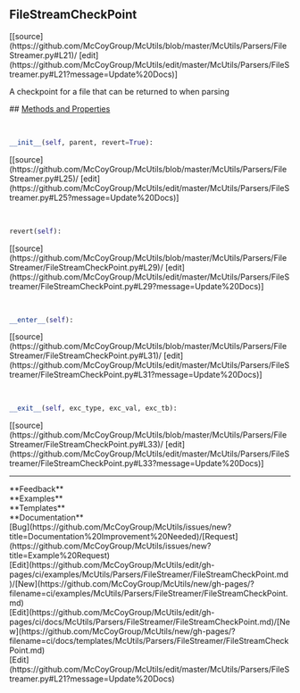## <a id="McUtils.Parsers.FileStreamer.FileStreamCheckPoint">FileStreamCheckPoint</a> 

<div class="docs-source-link" markdown="1">
[[source](https://github.com/McCoyGroup/McUtils/blob/master/McUtils/Parsers/FileStreamer.py#L21)/
[edit](https://github.com/McCoyGroup/McUtils/edit/master/McUtils/Parsers/FileStreamer.py#L21?message=Update%20Docs)]
</div>

A checkpoint for a file that can be returned to when parsing







<div class="collapsible-section">
 <div class="collapsible-section collapsible-section-header" markdown="1">
## <a class="collapse-link" data-toggle="collapse" href="#methods" markdown="1"> Methods and Properties</a> <a class="float-right" data-toggle="collapse" href="#methods"><i class="fa fa-chevron-down"></i></a>
 </div>
 <div class="collapsible-section collapsible-section-body collapse show" id="methods" markdown="1">
 
<a id="McUtils.Parsers.FileStreamer.FileStreamCheckPoint.__init__" class="docs-object-method">&nbsp;</a> 
```python
__init__(self, parent, revert=True): 
```
<div class="docs-source-link" markdown="1">
[[source](https://github.com/McCoyGroup/McUtils/blob/master/McUtils/Parsers/FileStreamer.py#L25)/
[edit](https://github.com/McCoyGroup/McUtils/edit/master/McUtils/Parsers/FileStreamer.py#L25?message=Update%20Docs)]
</div>


<a id="McUtils.Parsers.FileStreamer.FileStreamCheckPoint.revert" class="docs-object-method">&nbsp;</a> 
```python
revert(self): 
```
<div class="docs-source-link" markdown="1">
[[source](https://github.com/McCoyGroup/McUtils/blob/master/McUtils/Parsers/FileStreamer/FileStreamCheckPoint.py#L29)/
[edit](https://github.com/McCoyGroup/McUtils/edit/master/McUtils/Parsers/FileStreamer/FileStreamCheckPoint.py#L29?message=Update%20Docs)]
</div>


<a id="McUtils.Parsers.FileStreamer.FileStreamCheckPoint.__enter__" class="docs-object-method">&nbsp;</a> 
```python
__enter__(self): 
```
<div class="docs-source-link" markdown="1">
[[source](https://github.com/McCoyGroup/McUtils/blob/master/McUtils/Parsers/FileStreamer/FileStreamCheckPoint.py#L31)/
[edit](https://github.com/McCoyGroup/McUtils/edit/master/McUtils/Parsers/FileStreamer/FileStreamCheckPoint.py#L31?message=Update%20Docs)]
</div>


<a id="McUtils.Parsers.FileStreamer.FileStreamCheckPoint.__exit__" class="docs-object-method">&nbsp;</a> 
```python
__exit__(self, exc_type, exc_val, exc_tb): 
```
<div class="docs-source-link" markdown="1">
[[source](https://github.com/McCoyGroup/McUtils/blob/master/McUtils/Parsers/FileStreamer/FileStreamCheckPoint.py#L33)/
[edit](https://github.com/McCoyGroup/McUtils/edit/master/McUtils/Parsers/FileStreamer/FileStreamCheckPoint.py#L33?message=Update%20Docs)]
</div>
 </div>
</div>












---


<div markdown="1" class="text-secondary">
<div class="container">
  <div class="row">
   <div class="col" markdown="1">
**Feedback**   
</div>
   <div class="col" markdown="1">
**Examples**   
</div>
   <div class="col" markdown="1">
**Templates**   
</div>
   <div class="col" markdown="1">
**Documentation**   
</div>
   <div class="col" markdown="1">
   
</div>
   <div class="col" markdown="1">
   
</div>
   <div class="col" markdown="1">
   
</div>
</div>
  <div class="row">
   <div class="col" markdown="1">
[Bug](https://github.com/McCoyGroup/McUtils/issues/new?title=Documentation%20Improvement%20Needed)/[Request](https://github.com/McCoyGroup/McUtils/issues/new?title=Example%20Request)   
</div>
   <div class="col" markdown="1">
[Edit](https://github.com/McCoyGroup/McUtils/edit/gh-pages/ci/examples/McUtils/Parsers/FileStreamer/FileStreamCheckPoint.md)/[New](https://github.com/McCoyGroup/McUtils/new/gh-pages/?filename=ci/examples/McUtils/Parsers/FileStreamer/FileStreamCheckPoint.md)   
</div>
   <div class="col" markdown="1">
[Edit](https://github.com/McCoyGroup/McUtils/edit/gh-pages/ci/docs/McUtils/Parsers/FileStreamer/FileStreamCheckPoint.md)/[New](https://github.com/McCoyGroup/McUtils/new/gh-pages/?filename=ci/docs/templates/McUtils/Parsers/FileStreamer/FileStreamCheckPoint.md)   
</div>
   <div class="col" markdown="1">
[Edit](https://github.com/McCoyGroup/McUtils/edit/master/McUtils/Parsers/FileStreamer.py#L21?message=Update%20Docs)   
</div>
   <div class="col" markdown="1">
   
</div>
   <div class="col" markdown="1">
   
</div>
   <div class="col" markdown="1">
   
</div>
</div>
</div>
</div>